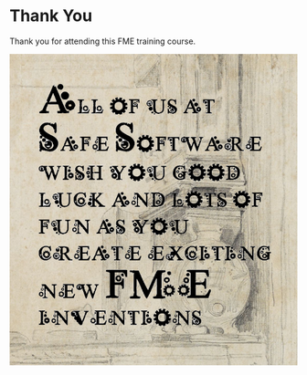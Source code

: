 # Thank You #
Thank you for attending this FME training course.

![](./Images/Img6.07.ThankYouText.png)

